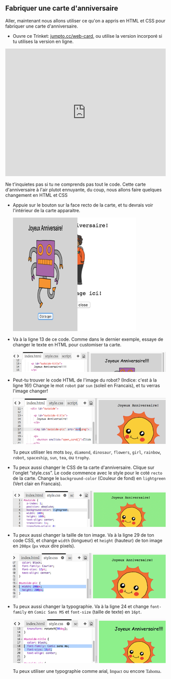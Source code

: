 ## Fabriquer une carte d'anniversaire

Aller, maintenant nous allons utiliser ce qu'on a appris en HTML et CSS pour fabriquer une carte d'anniversaire.

+ Ouvre ce Trinket: <a href="http://jumpto.cc/web-card" target="_blank">jumpto.cc/web-card</a>, ou utilise la version incorporé si tu utilises la version en ligne.

<div class="trinket">
 <iframe src="https://trinket.io/embed/html/90506676c9" width="100%" height="400" frameborder="0" marginwidth="0" marginheight="0" allowfullscreen>
 </iframe>
</div>

Ne t'inquietes pas si tu ne comprends pas tout le code. Cette carte d'anniversaire à l'air plutot ennuyante, du coup, nous allons faire quelques changement en HTML et CSS

+ Appuie sur le bouton sur la face recto de la carte, et tu devrais voir l'intérieur de la carte apparaitre.

	![screenshot](images/birthday-click.png)

+ Va à la ligne 13 de ce code. Comme dans le dernier exemple, essaye de changer le texte en HTML pour customiser ta carte.

	![screenshot](images/birthday-card-html.png)

+ Peut-tu trouver le code HTML de l'image du robot? (Indice: c'est à la ligne 16!) Change le mot `robot` par `sun` (soleil en Francais), et tu verras l'image changer!

	![screenshot](images/birthday-card-sun.png)

	Tu peux utiliser les mots `boy`, `diamond`, `dinosaur`, `flowers`, `girl`, `rainbow`, `robot`, `spaceship`, `sun`, `tea`, ou `trophy`.

+ Tu peux aussi changer le CSS de ta carte d'anniversaire. Clique sur l'onglet “style.css”. Le code commence avec le style pour le coté `recto` de la carte. Change le `background-color` (Couleur de fond) en `lightgreen` (Vert clair en Francais).

	![screenshot](images/birthday-card-outside.png)

+ Tu peux aussi changer la taille de ton image. Va à la ligne 29 de ton code CSS, et change `width` (longueur) et `height` (hauteur) de ton image en `200px` (`px` veux dire pixels).

	![screenshot](images/birthday-card-size.png)

+ Tu peux aussi changer la typographie. Va à la ligne 24 et change `font-family` en `Comic Sans MS` et `font-size` (taille de texte) en `16pt`.

	![screenshot](images/birthday-card-font.png)

	Tu peux utiliser une typographie comme <span style="font-family: Arial;">arial</span>, <span style="font-family: impact;">Impact</span> ou encore <span style="font-family: tahoma;">Tahoma</span>.
